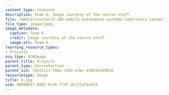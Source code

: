 ```yaml
---
content_type: resource
description: Team 6. Image courtesy of the course staff.
file: /media/courses/6-186-mobile-autonomous-systems-laboratory-january-iap-2005/9009962f60039c46ff97d5c2faf54d7d_6.jpg
file_type: image/jpeg
image_metadata:
  caption: Team 6.
  credit: Image courtesy of the course staff.
  image-alt: Team 6.
learning_resource_types:
- Projects
ocw_type: OCWImage
parent_title: Projects
parent_type: CourseSection
parent_uid: 7d323111-f06a-c924-e3bc-43855e549030
resourcetype: Image
title: 6.jpg
uid: 9009962f-6003-9c46-ff97-d5c2faf54d7d
---
```

